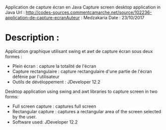 

Application de capture écran en Java
Capture screen desktop application in Java 
Url     : http://codes-sources.commentcamarche.net/source/102236-application-de-capture-ecranAuteur  : Medzakaria Date    : 23/10/2017

Description :
=============

Application graphique utilisant swing et awt de capture écran sous deux formes :

- Plein écran : capture la totalité de l'écran 
- Capture rectangulaire : capture rectangulaire d'une partie de l'écran défénie par l'utilisateur
- Outils de dévéloppement : JDeveloper 12.2

Desktop application using swing and awt libraries to capture screen in two forms: 

- Full screen capture : captures full screen
- Rectangular capture : captures a rectangular area of the screen selected by the user.
- Software used: JDeveloper 12.2 
